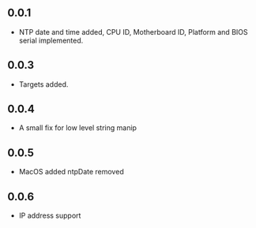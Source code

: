 ## 0.0.1
* NTP date and time added, CPU ID, Motherboard ID, Platform and BIOS serial implemented.

## 0.0.3
* Targets added.


## 0.0.4
* A small fix for low level string manip

## 0.0.5
* MacOS added ntpDate removed

## 0.0.6
* IP address support

